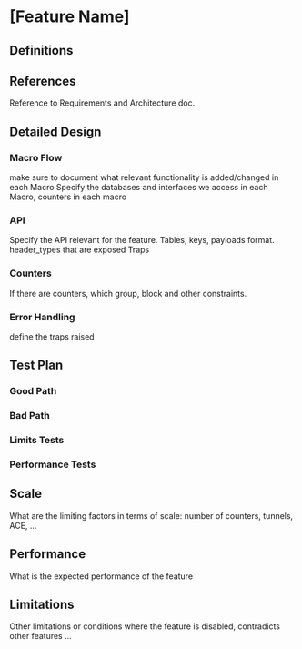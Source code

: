 # [Feature Name]

## Definitions

## References
Reference to Requirements and Architecture doc.

## Detailed Design
### Macro Flow
make sure to document what relevant functionality is added/changed in each Macro
Specify the databases and interfaces we access in each Macro, counters in each macro
### API
Specify the API relevant for the feature.
Tables, keys, payloads format.
header_types that are exposed
Traps
### Counters
If there are counters, which group, block and other constraints.
### Error Handling
define the traps raised

## Test Plan
### Good Path
### Bad Path
### Limits Tests
### Performance Tests

## Scale
What are the limiting factors in terms of scale: number of counters, tunnels, ACE, ...
## Performance
What is the expected performance of the feature

## Limitations
Other limitations or conditions where the feature is disabled, contradicts other features ...

